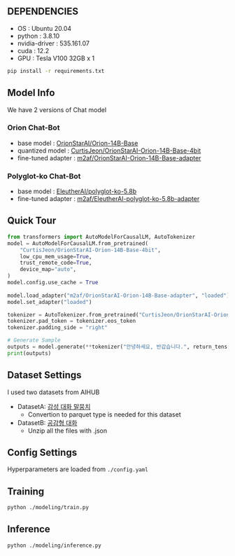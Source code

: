 ## DEPENDENCIES
- OS : Ubuntu 20.04
- python : 3.8.10
- nvidia-driver : 535.161.07
- cuda : 12.2
- GPU : Tesla V100 32GB x 1

```bash
pip install -r requirements.txt
```
<!-- 
## Install Docker
- https://docs.docker.com/engine/install/ubuntu/ -->



## Model Info
We have 2 versions of Chat model
### Orion Chat-Bot
- base model : [OrionStarAI/Orion-14B-Base](https://huggingface.co/OrionStarAI/Orion-14B-Base)
- quantized model : [CurtisJeon/OrionStarAI-Orion-14B-Base-4bit](https://huggingface.co/CurtisJeon/OrionStarAI-Orion-14B-Base-4bit)
- fine-tuned adapter : [m2af/OrionStarAI-Orion-14B-Base-adapter](https://huggingface.co/m2af/OrionStarAI-Orion-14B-Base-adapter)
### Polyglot-ko Chat-Bot
- base model : [EleutherAI/polyglot-ko-5.8b](https://huggingface.co/EleutherAI/polyglot-ko-5.8b)
- fine-tuned adapter : [m2af/EleutherAI-polyglot-ko-5.8b-adapter](https://huggingface.co/m2af/EleutherAI-polyglot-ko-5.8b-adapter)

## Quick Tour
```python
from transformers import AutoModelForCausalLM, AutoTokenizer
model = AutoModelForCausalLM.from_pretrained(
    "CurtisJeon/OrionStarAI-Orion-14B-Base-4bit",
    low_cpu_mem_usage=True,
    trust_remote_code=True,
    device_map="auto",
)
model.config.use_cache = True
    
model.load_adapter("m2af/OrionStarAI-Orion-14B-Base-adapter", "loaded")
model.set_adapter("loaded")

tokenizer = AutoTokenizer.from_pretrained("CurtisJeon/OrionStarAI-Orion-14B-Base-4bit", trust_remote_code=True)
tokenizer.pad_token = tokenizer.eos_token
tokenizer.padding_side = "right"

# Generate Sample
outputs = model.generate(**tokenizer("안녕하세요, 반갑습니다.", return_tensors="pt"))
print(outputs)
```


## Dataset Settings
I used two datasets from AIHUB
- DatasetA: [감성 대화 말뭉치](https://www.aihub.or.kr/aihubdata/data/view.do?currMenu=115&topMenu=100&dataSetSn=86)
  - Convertion to parquet type is needed for this dataset
- DatasetB: [공감형 대화](https://www.aihub.or.kr/aihubdata/data/view.do?currMenu=115&topMenu=100&dataSetSn=71305)
  - Unzip all the files with .json

## Config Settings
Hyperparameters are loaded from `./config.yaml`

## Training
```bash
python ./modeling/train.py
```

## Inference
```
python ./modeling/inference.py
```
